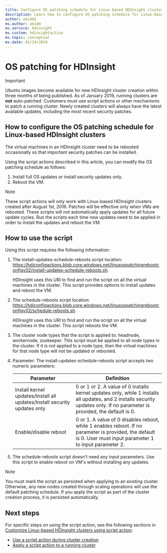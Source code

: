 ```yaml
---
title: Configure OS patching schedule for Linux-based HDInsight clusters - Azure
description: Learn how to configure OS patching schedule for Linux-based HDInsight clusters.
author: omidm1
ms.author: omidm
ms.service: hdinsight
ms.custom: hdinsightactive
ms.topic: conceptual
ms.date: 01/24/2019
---
```

# OS patching for HDInsight 

> [!IMPORTANT]
> Ubuntu images become available for new HDInsight cluster creation within three months of being published. As of January 2019, running clusters are **not** auto-patched. Customers must use script actions or other mechanisms to patch a running cluster. Newly created clusters will always have the latest available updates, including the most recent security patches.

## How to configure the OS patching schedule for Linux-based HDInsight clusters
The virtual machines in an HDInsight cluster need to be rebooted occasionally so that important security patches can be installed. 

Using the script actions described in this article, you can modify the OS patching schedule as follows:
1. Install full OS updates or install security updates only.
2. Reboot the VM.

> [!NOTE]  
> These script actions will only work with Linux-based HDInsight clusters created after August 1st, 2016. Patches will be effective only when VMs are rebooted. 
> These scripts will not automatically apply updates for all future update cycles. Run the scripts each time new updates need to be applied in order to install the updates and reboot the VM.

## How to use the script 

Using this script requires the following information:
1. The install-updates-schedule-reboots script location: https://hdiconfigactions.blob.core.windows.net/linuxospatchingrebootconfigv02/install-updates-schedule-reboots.sh.
 	
   HDInsight uses this URI to find and run the script on all the virtual machines in the cluster. This script provides options to install updates and reboot the VM.
  
2. The schedule-reboots script location: https://hdiconfigactions.blob.core.windows.net/linuxospatchingrebootconfigv02/schedule-reboots.sh.
 	
   HDInsight uses this URI to find and run the script on all the virtual machines in the cluster. This script reboots the VM.
  
3. The cluster node types that the script is applied to: headnode, workernode, zookeeper. This script must be applied to all node types in the cluster. If it is not applied to a node type, then the virtual machines for that node type will not be updated or rebooted.

4.  Parameter: The install-updates-schedule-reboots script accepts two numeric parameters:

    | Parameter | Definition |
    | --- | --- |
    | Install kernel updates/Install all updates/Install security updates only |0 or 1 or 2. A value of 0 installs kernel updates only, while 1 installs all updates, and 2 installs security updates only. If no parameter is provided, the default is 0. |
    | Enable/disable reboot |0 or 1. A value of 0 disables reboot, while 1 enables reboot. If no parameter is provided, the default is 0. User must input parameter 1 to input parameter 2. |
    
 5. The schedule-reboots script doesn't need any input parameters. Use this script to enable reboot on VM's without installing any updates.

> [!NOTE] 
> You must mark the script as persisted when applying to an existing cluster. Otherwise, any new nodes created through scaling operations will use the default patching schedule.  If you apply the script as part of the cluster creation process, it is persisted automatically.


## Next steps

For specific steps on using the script action, see the following sections in [Customize Linux-based HDInsight clusters using script action](hdinsight-hadoop-customize-cluster-linux.md):

* [Use a script action during cluster creation](hdinsight-hadoop-customize-cluster-linux.md#use-a-script-action-during-cluster-creation)
* [Apply a script action to a running cluster](hdinsight-hadoop-customize-cluster-linux.md#apply-a-script-action-to-a-running-cluster)
